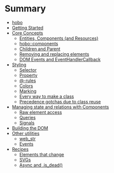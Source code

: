 # Summary

- [hobo](../../README.md)
- [Getting Started](getting-started.md)
- [Core Concepts](basic-concepts.md)
	- [Entities, Components (and Resources)](basic-concepts/entities-components-resources.md)
	- [hobo::components](basic-concepts/hobo-components.md)
	- [Children and Parent](basic-concepts/children-and-parent.md)
	- [Removing and replacing elements](basic-concepts/removing-and-replacing-elements.md)
	- [DOM Events and EventHandlerCallback](basic-concepts/dom-events.md)
- [Styling](styling.md)
	- [Selector](styling/selector.md)
	- [Property](styling/property.md)
	- [@-rules](styling/at-rules.md)
	- [Colors](styling/colors.md)
	- [Marking]()
	- [Every way to make a class]()
	- [Precedence gotchas due to class reuse]()
- [Managing state and relations with Components](state.md)
	- [Raw element access](state/raw_element.md)
	- [Queries]()
	- [Signals]()
- [Building the DOM](building-the-dom.md)
- [Other utilities](utilities.md)
	- [web_str](utilities/web_str.md)
	- [Events]()
- [Recipes](recipes.md)
	- [Elements that change](recipes/elements-that-change.md)
	- [SVGs](recipes/svgs.md)
	- [Async and .is_dead()]()

